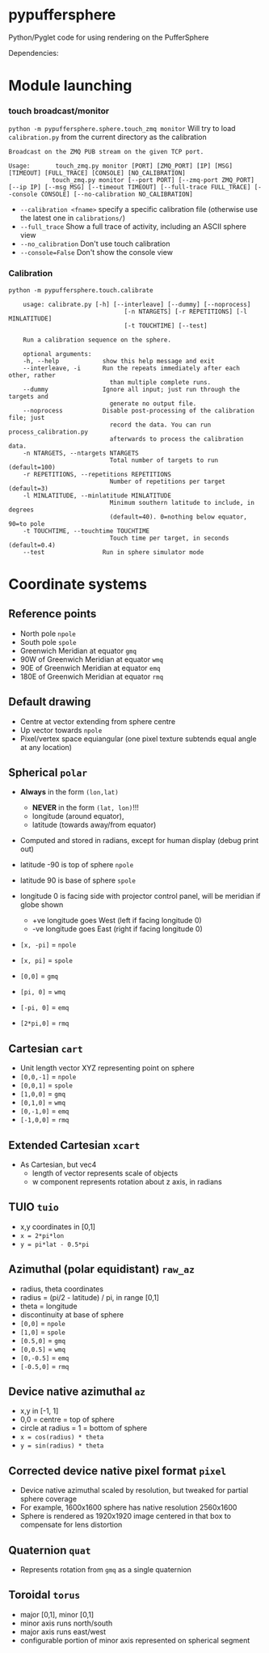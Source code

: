 # pypuffersphere
Python/Pyglet code for using rendering on the PufferSphere

Dependencies:


# Module launching

### **touch broadcast/monitor**
`python -m pypuffersphere.sphere.touch_zmq monitor` 
Will try to load `calibration.py` from the current directory as the calibration

    Broadcast on the ZMQ PUB stream on the given TCP port.

    Usage:       touch_zmq.py monitor [PORT] [ZMQ_PORT] [IP] [MSG] [TIMEOUT] [FULL_TRACE] [CONSOLE] [NO_CALIBRATION]
                touch_zmq.py monitor [--port PORT] [--zmq-port ZMQ_PORT] [--ip IP] [--msg MSG] [--timeout TIMEOUT] [--full-trace FULL_TRACE] [--console CONSOLE] [--no-calibration NO_CALIBRATION]

* `--calibration <fname>` specify a specific calibration file (otherwise use the latest one in `calibrations/`)
* `--full_trace` Show a full trace of activity, including an ASCII sphere view
* `--no_calibration` Don't use touch calibration
* `--console=False` Don't show the console view

### Calibration
`python -m pypuffersphere.touch.calibrate`

        usage: calibrate.py [-h] [--interleave] [--dummy] [--noprocess]
                                    [-n NTARGETS] [-r REPETITIONS] [-l MINLATITUDE]
                                    [-t TOUCHTIME] [--test]

        Run a calibration sequence on the sphere.

        optional arguments:
        -h, --help            show this help message and exit
        --interleave, -i      Run the repeats immediately after each other, rather
                                than multiple complete runs.
        --dummy               Ignore all input; just run through the targets and
                                generate no output file.
        --noprocess           Disable post-processing of the calibration file; just
                                record the data. You can run process_calibration.py
                                afterwards to process the calibration data.
        -n NTARGETS, --ntargets NTARGETS
                                Total number of targets to run (default=100)
        -r REPETITIONS, --repetitions REPETITIONS
                                Number of repetitions per target (default=3)
        -l MINLATITUDE, --minlatitude MINLATITUDE
                                Minimum southern latitude to include, in degrees
                                (default=40). 0=nothing below equator, 90=to pole
        -t TOUCHTIME, --touchtime TOUCHTIME
                                Touch time per target, in seconds (default=0.4)
        --test                Run in sphere simulator mode

# Coordinate systems

## Reference points
* North pole `npole` 
* South pole `spole` 
* Greenwich Meridian at equator `gmq` 
* 90W of Greenwich Meridian at equator `wmq` 
* 90E of Greenwich Meridian at equator `emq` 
* 180E of Greenwich Meridian at equator `rmq` 

## Default drawing
* Centre at vector extending from sphere centre
* Up vector towards `npole`
* Pixel/vertex space equiangular (one pixel texture subtends equal angle at any location)

## Spherical `polar`
* **Always** in the form `(lon,lat)`
    * **NEVER** in the form `(lat, lon)`!!!
    * longitude (around equator), 
    * latitude (towards away/from equator)
* Computed and stored in radians, except for human display (debug print out)
* latitude -90  is top of sphere `npole`
* latitude 90  is base of sphere `spole`
* longitude 0 is facing side with projector control panel, will be meridian if globe shown
    * +ve longitude goes West (left if facing longitude 0)
    * -ve longitude goes East (right if facing longitude 0)

* `[x, -pi]` = `npole`
* `[x, pi]` = `spole`
* `[0,0]` = `gmq`
* `[pi, 0]` = `wmq`
* `[-pi, 0]` = `emq`
* `[2*pi,0]` = `rmq`

## Cartesian `cart`
* Unit length vector XYZ representing point on sphere
* `[0,0,-1]` = `npole`
* `[0,0,1]` = `spole`
* `[1,0,0]` = `gmq`
* `[0,1,0]` = `wmq`
* `[0,-1,0]` = `emq`
* `[-1,0,0]` = `rmq`

## Extended Cartesian `xcart`
* As Cartesian, but vec4
    * length of vector represents scale of objects
    * w component represents rotation about z axis, in radians

## TUIO `tuio`
* x,y coordinates in [0,1]    
* `x = 2*pi*lon`
* `y = pi*lat - 0.5*pi`

## Azimuthal (polar equidistant) `raw_az`
* radius, theta coordinates
* radius = (pi/2 - latitude) / pi, in range [0,1]
* theta = longitude
* discontinuity at base of sphere
* `[0,0]` = `npole`
* `[1,0]` = `spole`
* `[0.5,0]` = `gmq`
* `[0,0.5]` = `wmq`
* `[0,-0.5]` = `emq`
* `[-0.5,0]` = `rmq`

## Device native azimuthal `az`
* x,y in [-1, 1] 
* 0,0 = centre = top of sphere
* circle at radius = 1 = bottom of sphere
* `x = cos(radius) * theta `
* `y = sin(radius) * theta`

## Corrected device native pixel format `pixel`
* Device native azimuthal scaled by resolution, but tweaked for partial sphere coverage
* For example, 1600x1600 sphere has native resolution 2560x1600
* Sphere is rendered as 1920x1920 image centered in that box to compensate for lens distortion

## Quaternion `quat`
* Represents rotation from `gmq` as a single quaternion

## Toroidal `torus`
* major [0,1], minor [0,1]
* minor axis runs north/south 
* major axis runs east/west 
* configurable portion of minor axis represented on spherical segment
